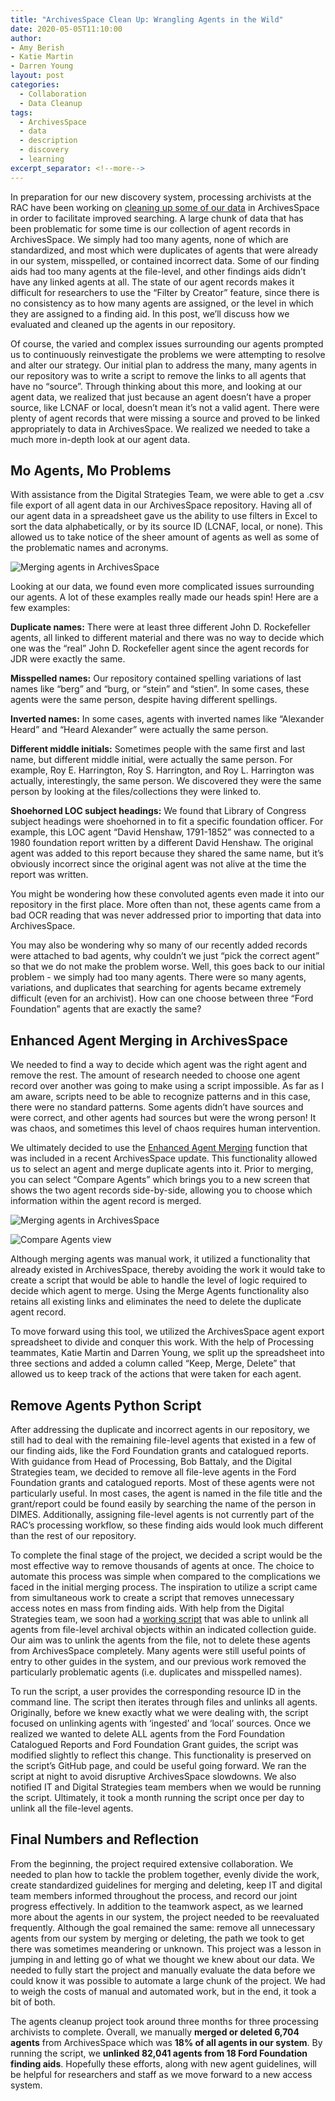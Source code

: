 ```yaml
---
title: "ArchivesSpace Clean Up: Wrangling Agents in the Wild"
date: 2020-05-05T11:10:00
author:
- Amy Berish
- Katie Martin
- Darren Young
layout: post
categories:
  - Collaboration
  - Data Cleanup
tags:
  - ArchivesSpace
  - data
  - description
  - discovery
  - learning
excerpt_separator: <!--more-->
---
```


In preparation for our new discovery system, processing archivists at the RAC have been working on [cleaning up some of our data](https://blog.rockarch.org/archivesspace-clean-up-an-outline) in ArchivesSpace in order to facilitate improved searching. A large chunk of data that has been problematic for some time is our collection of agent records in ArchivesSpace. We simply had too many agents, none of which are standardized, and most which were duplicates of agents that were already in our system, misspelled, or contained incorrect data. Some of our finding aids had too many agents at the file-level, and other findings aids didn’t have any linked agents at all. The state of our agent records makes it difficult for researchers to use the “Filter by Creator” feature, since there is no consistency as to how many agents are assigned, or the level in which they are assigned to a finding aid. In this post, we’ll discuss how we evaluated and cleaned up the agents in our repository.
<!--more-->

Of course, the varied and complex issues surrounding our agents prompted us to continuously reinvestigate the problems we were attempting to resolve and alter our strategy. Our initial plan to address the many, many agents in our repository was to write a script to remove the links to all agents that have no “source”. Through thinking about this more, and looking at our agent data, we realized that just because an agent doesn’t have a proper source, like LCNAF or local, doesn’t mean it’s not a valid agent. There were plenty of agent records that were missing a source and proved to be linked appropriately to data in ArchivesSpace. We realized we needed to take a much more in-depth look at our agent data. 

## Mo Agents, Mo Problems
With assistance from the Digital Strategies Team, we were able to get a .csv file export of all agent data in our ArchivesSpace repository. Having all of our agent data in a spreadsheet gave us the ability to use filters in Excel to sort the data alphabetically, or by its source ID (LCNAF, local, or none). This allowed us to take notice of the sheer amount of agents as well as some of the problematic names and acronyms.

![Merging agents in ArchivesSpace]({{site.baseurl}}/assets/img/2020/05/agentspreadsheet.png)

Looking at our data, we found even more complicated issues surrounding our agents. A lot of these examples really made our heads spin! Here are a few examples:

**Duplicate names:** There were at least three different John D. Rockefeller agents, all linked to different material and there was no way to decide which one was the “real” John D. Rockefeller agent since the agent records for JDR were exactly the same. 

**Misspelled names:** Our repository contained spelling variations of last names like “berg” and “burg, or “stein” and “stien”. In some cases, these agents were the same person, despite having different spellings. 

**Inverted names:** In some cases, agents with inverted names like “Alexander Heard” and “Heard Alexander” were actually the same person.

**Different middle initials:** Sometimes people with the same first and last name, but different middle initial, were actually the same person. For example, Roy E. Harrington, Roy S. Harrington, and Roy L. Harrington was actually, interestingly, the same person. We discovered they were the same person by looking at the files/collections they were linked to.
 
**Shoehorned LOC subject headings:** We found that Library of Congress subject headings were shoehorned in to fit a specific foundation officer. For example, this LOC agent “David Henshaw, 1791-1852” was connected to a 1980 foundation report written by a different David Henshaw. The original agent was added to this report because they shared the same name, but it’s obviously incorrect since the original agent was not alive at the time the report was written.

You might be wondering how these convoluted agents even made it into our repository in the first place. More often than not, these agents came from a bad OCR reading that was never addressed prior to importing that data into ArchivesSpace. 

You may also be wondering why so many of our recently added records were attached to bad agents, why couldn’t we just “pick the correct agent” so that we do not make the problem worse. Well, this goes back to our initial problem - we simply had too many agents. There were so many agents, variations, and duplicates that searching for agents became extremely difficult (even for an archivist). How can one choose between three “Ford Foundation” agents that are exactly the same? 


## Enhanced Agent Merging in ArchivesSpace
We needed to find a way to decide which agent was the right agent and remove the rest. The amount of research needed to choose one agent record over another was going to make using a script impossible. As far as I am aware, scripts need to be able to recognize patterns and in this case, there were no standard patterns. Some agents didn’t have sources and were correct, and other agents had sources but were the wrong person! It was chaos, and sometimes this level of chaos requires human intervention. 

We ultimately decided to use the [Enhanced Agent Merging](https://www.youtube.com/watch?v=MkOhCkUPJic) function that was included in a recent ArchivesSpace update. This functionality allowed us to select an agent and merge duplicate agents into it. Prior to merging, you can select “Compare Agents” which brings you to a new screen that shows the two agent records side-by-side, allowing you to choose which information within the agent record is merged. 

![Merging agents in ArchivesSpace]({{site.baseurl}}/assets/img/2020/05/mergeAgents.png)

![Compare Agents view]({{site.baseurl}}/assets/img/2020/05/compareAgents.png)

Although merging agents was manual work, it utilized a functionality that already existed in ArchivesSpace, thereby avoiding the work it would take to create a script that would be able to handle the level of logic required to decide which agent to merge. Using the Merge Agents functionality also retains all existing links and eliminates the need to delete the duplicate agent record.

To move forward using this tool, we utilized the ArchivesSpace agent export spreadsheet to divide and conquer this work. With the help of Processing teammates, Katie Martin and Darren Young, we split up the spreadsheet into three sections and added a column called “Keep, Merge, Delete”  that allowed us to keep track of the actions that were taken for each agent.

## Remove Agents Python Script
After addressing the duplicate and incorrect agents in our repository, we still had to deal with the remaining file-level agents that existed in a few of our finding aids, like the Ford Foundation grants and catalogued reports. With guidance from Head of Processing, Bob Battaly, and the Digital Strategies team, we decided to remove all file-leve agents in the Ford Foundation grants and catalogued reports. Most of these agents were not particularly useful. In most cases, the agent is named in the file title and the grant/report could be found easily by searching the name of the person in DIMES. Additionally, assigning file-level agents is not currently part of the RAC’s processing workflow, so these finding aids would look much different than the rest of our repository. 

To complete the final stage of the project, we decided a script would be the most effective way to remove thousands of agents at once. The choice to automate this process was simple when compared to the complications we faced in the initial merging process. The inspiration to utilize a script came from simultaneous work to create a script that removes unnecessary access notes en mass from finding aids. With help from the Digital Strategies team, we soon had a [working script](https://github.com/RockefellerArchiveCenter/scripts/blob/master/archivessnake/remove-agents.py) that was able to unlink all agents from file-level archival objects within an indicated collection guide. Our aim was to unlink the agents from the file, not to delete these agents from ArchivesSpace completely. Many agents were still useful points of entry to other guides in the system, and our previous work removed the particularly problematic agents (i.e. duplicates and misspelled names). 

To run the script, a user provides the corresponding resource ID in the command line. The script then iterates through files and unlinks all agents. Originally, before we knew exactly what we were dealing with, the script focused on unlinking agents with ‘ingested’ and ‘local’ sources. Once we realized we wanted to delete ALL agents from the Ford Foundation Catalogued Reports and Ford Foundation Grant guides, the script was modified slightly to reflect this change. This functionality is preserved on the script’s GitHub page, and could be useful going forward. We ran the script at night to avoid disruptive ArchivesSpace slowdowns. We also notified IT and Digital Strategies team members when we would be running the script. Ultimately, it took a month running the script once per day to unlink all the file-level agents.

## Final Numbers and Reflection
From the beginning, the project required extensive collaboration. We needed to plan how to tackle the problem together, evenly divide the work, create standardized guidelines for merging and deleting, keep IT and digital team members informed throughout the process, and record our joint progress effectively. In addition to the teamwork aspect, as we learned more about the agents in our system, the project needed to be reevaluated frequently. Although the goal remained the same: remove all unnecessary agents from our system by merging or deleting, the path we took to get there was sometimes meandering or unknown. This project was a lesson in jumping in and letting go of what we thought we knew about our data. We needed to fully start the project and manually evaluate the data before we could know it was possible to automate a large chunk of the project. We had to weigh the costs of manual and automated work, but in the end, it took a bit of both. 

The agents cleanup project took around three months for three processing archivists to complete. Overall, we manually **merged or deleted 6,704 agents** from ArchivesSpace which was **18% of all agents in our system**. By running the script, we **unlinked 82,041 agents from 18 Ford Foundation finding aids**. Hopefully these efforts, along with new agent guidelines, will be helpful for researchers and staff as we move forward to a new access system. 
